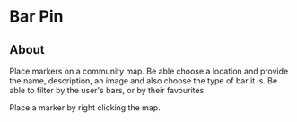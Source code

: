 # Bar Pin

## About

Place markers on a community map. Be able choose a location and provide the name, description, an image and also choose the type of bar it is. Be able to filter by the user's bars, or by their favourites.

Place a marker by right clicking the map.
